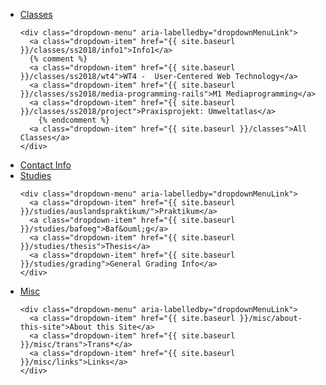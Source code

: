 
<ul class="nav flex-md-column">
  <li class="nav-item">
    <a class="nav-link dropdown-toggle" href="#" role="button" id="dropdownMenuLink"
        data-toggle="dropdown" aria-haspopup="true" aria-expanded="false">
      Classes
    </a>

    <div class="dropdown-menu" aria-labelledby="dropdownMenuLink">
      <a class="dropdown-item" href="{{ site.baseurl }}/classes/ss2018/info1">Info1</a>
      {% comment %}
      <a class="dropdown-item" href="{{ site.baseurl }}/classes/ss2018/wt4">WT4 -  User-Centered Web Technology</a>
      <a class="dropdown-item" href="{{ site.baseurl }}/classes/ss2018/media-programming-rails">M1 Mediaprogramming</a>
      <a class="dropdown-item" href="{{ site.baseurl }}/classes/ss2018/project">Praxisprojekt: Umweltatlas</a>
        {% endcomment %}
      <a class="dropdown-item" href="{{ site.baseurl }}/classes">All Classes</a>
    </div>
  </li>

  <li class="nav-item">
    <a class="nav-link" href="{{ site.baseurl }}/contact">Contact Info</a>
  </li>

  <li class="nav-item">
    <a class="nav-link dropdown-toggle" href="#" role="button" id="dropdownMenuLink"
        data-toggle="dropdown" aria-haspopup="true" aria-expanded="false">
      Studies
    </a>

    <div class="dropdown-menu" aria-labelledby="dropdownMenuLink">
      <a class="dropdown-item" href="{{ site.baseurl }}/studies/auslandspraktikum/">Praktikum</a>
      <a class="dropdown-item" href="{{ site.baseurl }}/studies/bafoeg">Baf&ouml;g</a>
      <a class="dropdown-item" href="{{ site.baseurl }}/studies/thesis">Thesis</a>
      <a class="dropdown-item" href="{{ site.baseurl }}/studies/grading">General Grading Info</a>
    </div>
  </li>


  <li class="nav-item">
    <a class="nav-link dropdown-toggle" href="#" role="button" id="dropdownMenuLink"
        data-toggle="dropdown" aria-haspopup="true" aria-expanded="false">
      Misc
    </a>

    <div class="dropdown-menu" aria-labelledby="dropdownMenuLink">
      <a class="dropdown-item" href="{{ site.baseurl }}/misc/about-this-site">About this Site</a>
      <a class="dropdown-item" href="{{ site.baseurl }}/misc/trans">Trans*</a>
      <a class="dropdown-item" href="{{ site.baseurl }}/misc/links">Links</a>
    </div>
  </li>
<ul>
